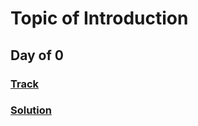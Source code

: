 Topic of Introduction
===

## Day of 0
### [Track](https://www.hackerrank.com/challenges/30-hello-world)
### [Solution](./go/Day0.go)